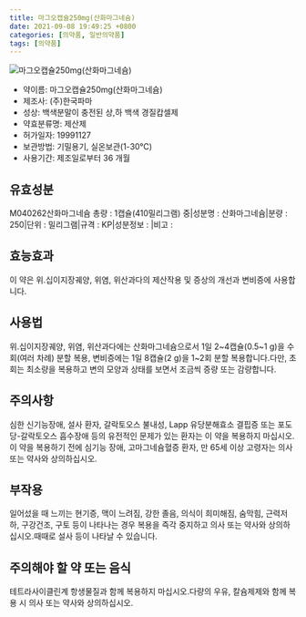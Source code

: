 ```yaml
---
title: 마그오캡슐250mg(산화마그네슘)
date: 2021-09-08 19:49:25 +0800
categories: [의약품, 일반의약품]
tags: [의약품]
---
```

![마그오캡슐250mg(산화마그네슘)](https://nedrug.mfds.go.kr/pbp/cmn/itemImageDownload/1Mxwka5v3nH)

- 약이름: 마그오캡슐250mg(산화마그네슘)
- 제조사: (주)한국파마
- 성상: 백색분말이 충전된 상,하 백색 경질캅셀제
- 약효분류명: 제산제
- 허가일자: 19991127
- 보관방법: 기밀용기, 실온보관(1-30℃)
- 사용기간: 제조일로부터 36 개월
## 유효성분
M040262산화마그네슘
총량 : 1캡슐(410밀리그램) 중|성분명 : 산화마그네슘|분량 : 250|단위 : 밀리그램|규격 : KP|성분정보 : |비고 :
## 효능효과
이 약은 위.십이지장궤양, 위염, 위산과다의 제산작용 및 증상의 개선과 변비증에 사용합니다.
## 사용법
위.십이지장궤양, 위염, 위산과다에는 산화마그네슘으로서 1일 2~4캡슐(0.5~1 g)을 수회(여러 차례) 분할 복용, 변비증에는 1일 8캡슐(2 g)을 1~2회 분할 복용합니다.다만, 초회는 최소량을 복용하고 변의 모양과 상태를 보면서 조금씩 증량 또는 감량합니다.
## 주의사항
심한 신기능장애, 설사 환자, 갈락토오스 불내성, Lapp 유당분해효소 결핍증 또는 포도당-갈락토오스 흡수장애 등의 유전적인 문제가 있는 환자는 이 약을 복용하지 마십시오.이 약을 복용하기 전에 심기능 장애, 고마그네슘혈증 환자, 만 65세 이상 고령자는 의사 또는 약사와 상의하십시오.
## 부작용
일어섰을 때 느끼는 현기증, 맥이 느려짐, 강한 졸음, 의식이 희미해짐, 숨막힘, 근력저하, 구강건조, 구토 등이 나타나는 경우 복용을 즉각 중지하고 의사 또는 약사와 상의하십시오.때때로 설사 등이 나타날 수 있습니다.
## 주의해야 할 약 또는 음식
테트라사이클린계 항생물질과 함께 복용하지 마십시오.다량의 우유, 칼슘제제와 함께 복용 시 의사 또는 약사와 상의하십시오.
